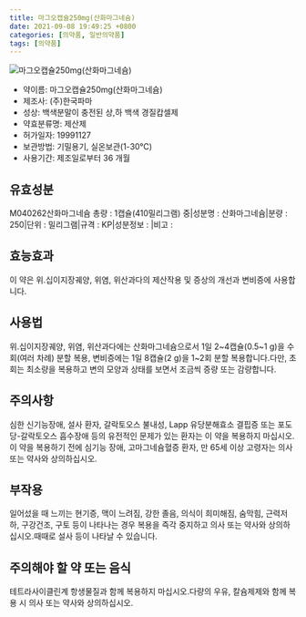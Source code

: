 ```yaml
---
title: 마그오캡슐250mg(산화마그네슘)
date: 2021-09-08 19:49:25 +0800
categories: [의약품, 일반의약품]
tags: [의약품]
---
```

![마그오캡슐250mg(산화마그네슘)](https://nedrug.mfds.go.kr/pbp/cmn/itemImageDownload/1Mxwka5v3nH)

- 약이름: 마그오캡슐250mg(산화마그네슘)
- 제조사: (주)한국파마
- 성상: 백색분말이 충전된 상,하 백색 경질캅셀제
- 약효분류명: 제산제
- 허가일자: 19991127
- 보관방법: 기밀용기, 실온보관(1-30℃)
- 사용기간: 제조일로부터 36 개월
## 유효성분
M040262산화마그네슘
총량 : 1캡슐(410밀리그램) 중|성분명 : 산화마그네슘|분량 : 250|단위 : 밀리그램|규격 : KP|성분정보 : |비고 :
## 효능효과
이 약은 위.십이지장궤양, 위염, 위산과다의 제산작용 및 증상의 개선과 변비증에 사용합니다.
## 사용법
위.십이지장궤양, 위염, 위산과다에는 산화마그네슘으로서 1일 2~4캡슐(0.5~1 g)을 수회(여러 차례) 분할 복용, 변비증에는 1일 8캡슐(2 g)을 1~2회 분할 복용합니다.다만, 초회는 최소량을 복용하고 변의 모양과 상태를 보면서 조금씩 증량 또는 감량합니다.
## 주의사항
심한 신기능장애, 설사 환자, 갈락토오스 불내성, Lapp 유당분해효소 결핍증 또는 포도당-갈락토오스 흡수장애 등의 유전적인 문제가 있는 환자는 이 약을 복용하지 마십시오.이 약을 복용하기 전에 심기능 장애, 고마그네슘혈증 환자, 만 65세 이상 고령자는 의사 또는 약사와 상의하십시오.
## 부작용
일어섰을 때 느끼는 현기증, 맥이 느려짐, 강한 졸음, 의식이 희미해짐, 숨막힘, 근력저하, 구강건조, 구토 등이 나타나는 경우 복용을 즉각 중지하고 의사 또는 약사와 상의하십시오.때때로 설사 등이 나타날 수 있습니다.
## 주의해야 할 약 또는 음식
테트라사이클린계 항생물질과 함께 복용하지 마십시오.다량의 우유, 칼슘제제와 함께 복용 시 의사 또는 약사와 상의하십시오.
